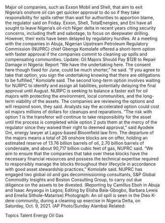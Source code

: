 Major oil companies, such as Exxon Mobil and Shell, that aim to exit Nigeria’s onshore oil can get quicker approval to do so if they take responsibility for spills rather than wait for authorities to apportion blame, the regulator said on Friday.
Exxon, Shell, TotalEnergies, and Eni have all sought to leave Nigeria’s oil-rich Niger delta in recent years citing security concerns, including theft and sabotage, to focus on deepwater drilling. However, their exits have been delayed by regulatory hurdles.
At a meeting with the companies in Abuja, Nigerian Upstream Petroleum Regulatory Commission (NUPRC) chief Gbenga Komolafe offered a short-term option with faster approval if the companies commit to cleaning up spills and compensating communities.
Update: Oil Majors Should Pay $12B to Repair Damage in Nigeria: Report
“We have the undertaking here. The consent here though fixed for June, could be much shorter,” he said.
“If you agree to take that option, you sign the undertaking knowing that there are obligations to be fulfilled,” Komolafe said.
The second long-term option involves waiting for NURPC to identify and assign all liabilities, potentially delaying the final approval until August.
NURPC is seeking to balance a faster exit for oil majors with protecting the environment, local communities, and the long-term viability of the assets.
The companies are reviewing the options and will respond soon, they said.
Analysts say the accelerated option could cost oil majors millions of dollars for cleanups and reparations.
“The risk with option 1 is the transferor will continue to take responsibility for the asset until the process is completed while option 2 puts them at the mercy of the regulator since they waived their right to deemed approval,” said Ayodele Oni, energy lawyer at Lagos-based Bloomfield law firm.
The departure of the majors means a total of 26 onshore blocks are on offer, holding an estimated reserve of 13.76 billion barrels of oil, 2.70 billion barrels of condensate, and about 90,717 billion cubic feet of gas, NUPRC said.
“We aim to ensure that the companies that take over these blocks have the necessary financial resources and possess the technical expertise required to responsibly manage the blocks throughout their lifecycle in accordance with good asset stewardship practices,” Komolafe said.
NUPRC has engaged two global oil and gas decommissioning consultants, S&P Global Commodity Insights and Boston Consulting Group, to carry out due diligence on the assets to be divested.
(Reporting by Camillus Eboh in Abuja and Isaac Anyaogu in Lagos; Editing by Elisha Bala-Gbogbo, Barbara Lewis and Emelia Sithole-Matarise)
Photograph: An oil spill is seen in the Dieo K-dere community, during a cleaning up exercise in Nigeria Delta, on Saturday, Oct. 9, 2021. (AP Photo/Sunday Alamba)
Related:

Topics
Talent
Energy
Oil Gas
